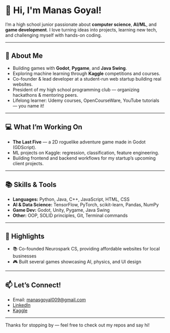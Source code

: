 # 👋 Hi, I'm Manas Goyal!

I’m a high school junior passionate about **computer science**, **AI/ML**, and **game development**. I love turning ideas into projects, learning new tech, and challenging myself with hands-on coding.

---

## 🚀 About Me

- Building games with **Godot**, **Pygame**, and **Java Swing**.
- Exploring machine learning through **Kaggle** competitions and courses.
- Co-founder & lead developer at a student-run web startup building real websites.
- President of my high school programming club — organizing hackathons & mentoring peers.
- Lifelong learner: Udemy courses, OpenCourseWare, YouTube tutorials — you name it!

---

## 💻 What I’m Working On

- **The Last Five** — a 2D roguelike adventure game made in Godot (GDScript).
- ML projects on Kaggle: regression, classification, feature engineering.
- Building frontend and backend workflows for my startup’s upcoming client projects.

---

## 📚 Skills & Tools

- **Languages:** Python, Java, C++, JavaScript, HTML, CSS  
- **AI & Data Science:** TensorFlow, PyTorch, scikit-learn, Pandas, NumPy  
- **Game Dev:** Godot, Unity, Pygame, Java Swing  
- **Other:** OOP, SOLID principles, Git, Terminal commands  

---

## 🌟 Highlights

- 📚 Co-founded Neurospark CS, providing affordable websites for local businesses  
- 🎮 Built several games showcasing AI, physics, and UI design  

---

## 📫 Let’s Connect!

- Email: manasgoyal009@gmail.com
- [LinkedIn](https://www.linkedin.com/in/manas-goyal-55024428b/)  
- [Kaggle](https://www.kaggle.com/manasgoyal6)   

---

Thanks for stopping by — feel free to check out my repos and say hi!



<!--
**Manas-Goyal-1/Manas-Goyal-1** is a ✨ _special_ ✨ repository because its `README.md` (this file) appears on your GitHub profile.

Here are some ideas to get you started:

- 🔭 I’m currently working on ...
- 🌱 I’m currently learning ...
- 👯 I’m looking to collaborate on ...
- 🤔 I’m looking for help with ...
- 💬 Ask me about ...
- 📫 How to reach me: ...
- 😄 Pronouns: ...
- ⚡ Fun fact: ...
-->
